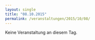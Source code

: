 ```yaml
---
layout: single
title: "08.10.2015"
permalink: /veranstaltungen/2015/10/08/
---
```


Keine Veranstaltung an diesem Tag.
